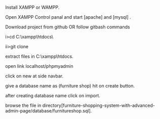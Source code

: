 
Install XAMPP or WAMPP.

Open XAMPP Control panal and start [apache] and [mysql] .

Download project from github
OR follow gitbash commands

i>cd C:\xampp\htdocs\

ii>git clone 

extract files in C:\xampp\htdocs.

open link localhost/phpmyadmin

click on new at side navbar.

give a database name as (furniture shop) hit on create button.

after creating database name click on import.

browse the file in directory[furniture-shopping-system-with-advanced-admin-page/database/furnitureshop.sql].

